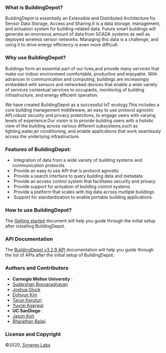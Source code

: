 ### What is BuildingDepot? 
BuildingDepot is essentially an Extensible and Distributed Architecture for Sensor Data Storage, Access and Sharing.It is a data storage, management, and actuation system for building-related data. Future smart buildings will generate an enormous amount of data from SCADA systems as well as deployed wireless sensor networks. Managing this data is a challenge, and using it to drive energy efficiency is even more difficult.

### Why use BuildingDepot?
Buildings form an essential part of our lives,and provide many services that make our indoor environment comfortable, productive and enjoyable. With advances in communication and computing, buildings are increasingly embedded with sensors and networked devices that enable a wide variety of services contextual services to occupants, monitoring of building infrastructure, and energy efficient operation. 

We have created BuildingDepot as a successful IoT ecology.This includes a core building management middleware, an easy to use protocol agnostic API,robust security and privacy protections, to engage users with varying levels of experience.Our vision is to provide building users with a holistic view of the building across various different subsystems,such as lighting,water,air conditioning, and enable applications that work seamlessly across the underlying infrastructure.

### Features of BuildingDepot:
* ­ Integration of data from a wide variety of building systems and communication protocols 
* ­ Provide an easy to use API that is protocol agnostic 
* ­ Provide a search interface to query building data and metadata 
* ­ Provide an access control system that facilitates security and privacy 
* ­ Provide support for actuation of building control systems 
* ­ Provide a platform that scales with big data across multiple buildings 
* ­ Support for standardization to enable portable building applications

### How to use BuildingDepot?
The [Getting started](https://docs.google.com/document/d/1XESPZSIt0lIMrCbVb-Uoopa-_t0yNx6uo-d2IBZGLyk/view) document will help you guide through the initial setup after installing BuildingDepot.

### API Documentation
The [BuildingDepot v3.2.9 API](https://buildingdepot.andrew.cmu.edu/) documentation will help you guide through the list of APIs after the initial setup of BuildingDepot.

### Authors and Contributors
* **Carnegie Mellon University** : 
* [Sudershan Boovaraghavan](http://www.sudershanb.com)
* [Joshua Gluck](http://www.synergylabs.org/jgluck/)
* [Dohyun Kim](https://www.cs.cmu.edu/directory/dohyunk)
* [Tarun Karuturi](https://www.linkedin.com/in/tarunkaruturi/)
* [Yuvraj Agarwal](https://www.synergylabs.org/yuvraj/)
* **UC SanDiego** : 
* [Jason Koh](https://jbkoh.github.io/)
* [Bharathan Balaji](http://www.synergylabs.org/bharath/)

### License and Copyright
 ©2020, [Synergy Labs](http://www.synergylabs.org/)
